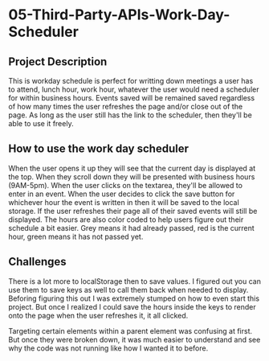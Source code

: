 # 05-Third-Party-APIs-Work-Day-Scheduler

## Project Description
This is workday schedule is perfect for writting down meetings a user has to attend, lunch hour, work hour, whatever the user would need a scheduler for within business hours. Events saved will be remained saved regardless of how many times the user refreshes the page and/or close out of the page. As long as the user still has the link to the scheduler, then they'll be able to use it freely. 

## How to use the work day scheduler
When the user opens it up they will see that the current day is displayed at the top. When they scroll down they will be presented with business hours (9AM-5pm). When the user clicks on the textarea, they'll be allowed to enter in an event. When the user decides to click the save button for whichever hour the event is written in then it will be saved to the local storage. If the user refreshes their page all of their saved events will still be displayed. The hours are also color coded to help users figure out their schedule a bit easier. Grey means it had already passed, red is the current hour, green means it has not passed yet. 

## Challenges 
There is a lot more to localStorage then to save values. I figured out you can use them to save keys as well to call them back when needed to display. Beforing figuring this out I was extremely stumped on how to even start this project. But once I realized I could save the hours inside the keys to render onto the page when the user refreshes it, it all clicked. 

Targeting certain elements within a parent element was confusing at first. But once they were broken down, it was much easier to understand and see why the code was not running like how I wanted it to before.
